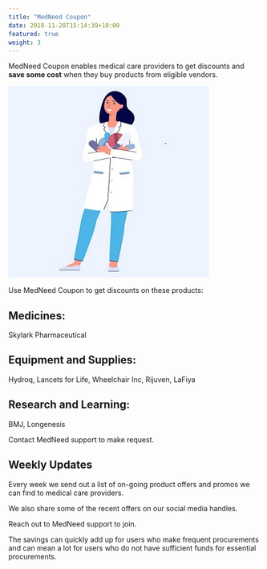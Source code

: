 ```yaml
---
title: "MedNeed Coupon"
date: 2018-11-28T15:14:39+10:00
featured: true
weight: 3
---
```


MedNeed Coupon enables medical care providers to get discounts and **save some cost** when they buy products from eligible vendors.

![Coupon lady](/images/illustrations/pharm-lady.jpg)

Use MedNeed Coupon to get discounts on these products:  

## Medicines: 
Skylark Pharmaceutical

## Equipment and Supplies: 
Hydroq, Lancets for Life, Wheelchair Inc, Rijuven, LaFiya

## Research and Learning: 
BMJ, Longenesis 


Contact MedNeed support to make request.


## Weekly Updates
Every week we send out a list of on-going product offers and promos we can find to medical care providers. 

We also share some of the recent offers on our social media handles.

Reach out to MedNeed support to join.

The savings can quickly add up for users who make frequent procurements and can mean a lot for users who do not have sufficient funds for essential procurements.


